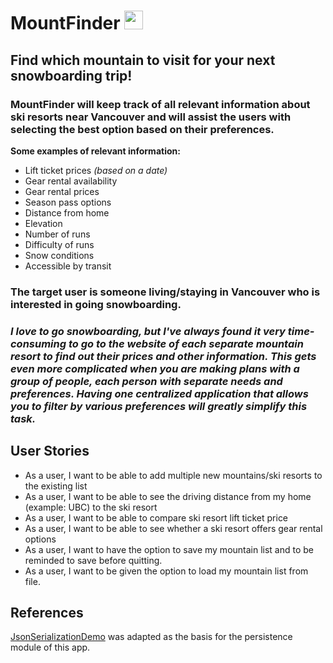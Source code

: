 # MountFinder <img alt="" width="30px" src="https://emojipedia-us.s3.dualstack.us-west-1.amazonaws.com/thumbs/120/google/350/snow-capped-mountain_1f3d4-fe0f.png" />

## Find which mountain to visit for your next snowboarding trip!

### **MountFinder** will keep track of all relevant information about ski resorts near Vancouver and will assist the users with selecting the best option based on their preferences.

**Some examples of relevant information:**
- Lift ticket prices *(based on a date)*
- Gear rental availability
- Gear rental prices
- Season pass options
- Distance from home
- Elevation
- Number of runs
- Difficulty of runs
- Snow conditions
- Accessible by transit

### The target user is someone living/staying in Vancouver who is interested in going snowboarding.

### *I love to go snowboarding, but I've always found it very time-consuming to go to the website of each separate mountain resort to find out their prices and other information. This gets even more complicated when you are making plans with a group of people, each person with separate needs and preferences. Having one centralized application that allows you to filter by various preferences will greatly simplify this task.*

## User Stories
- As a user, I want to be able to add multiple new mountains/ski resorts to the existing list
- As a user, I want to be able to see the driving distance from my home (example: UBC) to the ski resort
- As a user, I want to be able to compare ski resort lift ticket price
- As a user, I want to be able to see whether a ski resort offers gear rental options
- As a user, I want to have the option to save my mountain list and to be reminded to save before quitting.
- As a user, I want to be given the option to load my mountain list from file.

## References
[JsonSerializationDemo](https://github.students.cs.ubc.ca/CPSC210/JsonSerializationDemo) was adapted as the basis for 
the persistence module of this app.